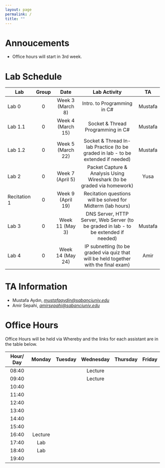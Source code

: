 ```yaml
---
layout: page
permalink: /
title: ""
---
```


# Annoucements
- Office hours will start in 3rd week.


# Lab Schedule

| Lab          |  Group  |         Date                 |                                     Lab Activity                                     |   TA    |
| ------------ | :-----: | :--------------------------: | :----------------------------------------------------------------------------------: | :-----: |
| Lab 0        | 0 | Week 3 (March 8) |                             Intro. to Programming in C#                              |  Mustafa |
| Lab 1.1      | 0 |  Week 4 (March 15) |                          Socket & Thread Programming in C#                           |  Mustafa  |
| Lab 1.2      | 0 | Week 5 (March 22) |                Socket & Thread In-lab Practice (to be graded in lab - to be extended if needed)                 |  Mustafa  |
| Lab 2        | 0 | Week 7 (April 5) |        Packet Capture & Analysis Using Wireshark (to be graded via homework)         |   Yusa |
| Recitation 1 | 0 |  Week 9 (April 19) |             Recitation questions will be solved for Midterm (lab hours)              |  |
| Lab 3        | 0 | Week 11 (May 3) |              DNS Server, HTTP Server, Web Server (to be graded in lab - to be extended if needed)               | Mustafa |
| Lab 4        | 0 |  Week 14 (May 24) | IP subnetting (to be graded via quiz that will be held together with the final exam) | Amir |


# TA Information

- Mustafa Aydın,  *mustafaaydin@sabanciuniv.edu*
- Amir Sepahi, *amirsepahi@sabanciuniv.edu*  

# Office Hours

Office Hours will be held via Whereby and the links for each assistant are in the table below. 

| Hour/ Day |     **Monday**      |  **Tuesday**  										 |  **Wednesday**  |  **Thursday**   |     **Friday**      |
| :-------: | :-----------------: | :-----------: 										 | :-------------: | :-------------: | :-----------------: |
|   08:40   | 				 	  |       										 | Lecture                |                 |                     |
|   09:40   | 		 	  |        										 | Lecture                |                 |                     |
|   10:40   |                     |               										 |                 |  			     |                     |
|   11:40   |                     |  |  |  ||
|   12:40   |                     |  |  | ||
|   13:40   |                     |  |                 |  |                     |
|   14:40   |                     |  |                 |  |  |
|   15:40   |                     |  |                 |                 |  |
|   16:40   |    Lecture                 |  |                 |  ||
|   17:40   |  Lab |               										 |                 |  ||
|   18:40   |  Lab |               										 |                 |                 |                     |
|   19:40   |                     |                                                      |                 |                 |                     |

